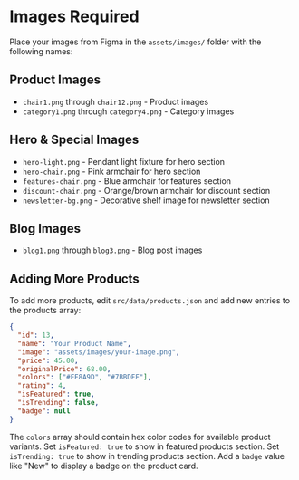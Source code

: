 # Images Required

Place your images from Figma in the `assets/images/` folder with the following names:

## Product Images
- `chair1.png` through `chair12.png` - Product images
- `category1.png` through `category4.png` - Category images

## Hero & Special Images
- `hero-light.png` - Pendant light fixture for hero section
- `hero-chair.png` - Pink armchair for hero section
- `features-chair.png` - Blue armchair for features section
- `discount-chair.png` - Orange/brown armchair for discount section
- `newsletter-bg.png` - Decorative shelf image for newsletter section

## Blog Images
- `blog1.png` through `blog3.png` - Blog post images

## Adding More Products

To add more products, edit `src/data/products.json` and add new entries to the products array:

```json
{
  "id": 13,
  "name": "Your Product Name",
  "image": "assets/images/your-image.png",
  "price": 45.00,
  "originalPrice": 68.00,
  "colors": ["#FF8A9D", "#7BBDFF"],
  "rating": 4,
  "isFeatured": true,
  "isTrending": false,
  "badge": null
}
```

The `colors` array should contain hex color codes for available product variants.
Set `isFeatured: true` to show in featured products section.
Set `isTrending: true` to show in trending products section.
Add a `badge` value like "New" to display a badge on the product card.
